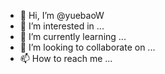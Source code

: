 - 👋 Hi, I’m @yuebaoW
- 👀 I’m interested in ...
- 🌱 I’m currently learning ...
- 💞️ I’m looking to collaborate on ...
- 📫 How to reach me ...

<!---
yuebaoW/yuebaoW is a ✨ special ✨ repository because its `README.md` (this file) appears on your GitHub profile.
You can click the Preview link to take a look at your changes.
--->

